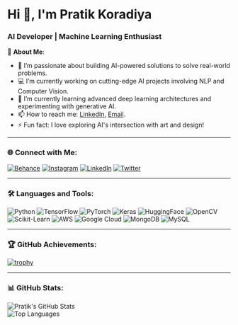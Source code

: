 # Hi 👋, I'm Pratik Koradiya  
### AI Developer | Machine Learning Enthusiast  

🌟 **About Me**:  
- 🤖 I’m passionate about building AI-powered solutions to solve real-world problems.  
- 💻 I’m currently working on cutting-edge AI projects involving NLP and Computer Vision.  
- 🌱 I’m currently learning advanced deep learning architectures and experimenting with generative AI.  
- 📫 How to reach me: [LinkedIn](https://in.linkedin.com/in/pratik-koradiya), [Email](mailto:pratikp881997@gmail.com).  
- ⚡ Fun fact: I love exploring AI's intersection with art and design!  

---

### 🌐 Connect with Me:
[![Behance](https://img.shields.io/badge/Behance-1769FF?style=flat&logo=behance&logoColor=white)](#)
[![Instagram](https://img.shields.io/badge/Instagram-E4405F?style=flat&logo=instagram&logoColor=white)](#)
[![LinkedIn](https://img.shields.io/badge/LinkedIn-0A66C2?style=flat&logo=linkedin&logoColor=white)](#)
[![Twitter](https://img.shields.io/badge/Twitter-1DA1F2?style=flat&logo=twitter&logoColor=white)](#)

---

### 🛠️ Languages and Tools:
![Python](https://img.shields.io/badge/Python-3776AB?style=flat&logo=python&logoColor=white)
![TensorFlow](https://img.shields.io/badge/TensorFlow-FF6F00?style=flat&logo=tensorflow&logoColor=white)
![PyTorch](https://img.shields.io/badge/PyTorch-EE4C2C?style=flat&logo=pytorch&logoColor=white)
![Keras](https://img.shields.io/badge/Keras-D00000?style=flat&logo=keras&logoColor=white)
![HuggingFace](https://img.shields.io/badge/HuggingFace-F9A03C?style=flat&logo=huggingface&logoColor=white)
![OpenCV](https://img.shields.io/badge/OpenCV-5C3EE8?style=flat&logo=opencv&logoColor=white)
![Scikit-Learn](https://img.shields.io/badge/Scikit--Learn-F7931E?style=flat&logo=scikit-learn&logoColor=white)
![AWS](https://img.shields.io/badge/AWS-232F3E?style=flat&logo=amazon-aws&logoColor=white)
![Google Cloud](https://img.shields.io/badge/Google_Cloud-4285F4?style=flat&logo=google-cloud&logoColor=white)
![MongoDB](https://img.shields.io/badge/MongoDB-47A248?style=flat&logo=mongodb&logoColor=white)
![MySQL](https://img.shields.io/badge/MySQL-4479A1?style=flat&logo=mysql&logoColor=white)

---

### 🏆 GitHub Achievements:
[![trophy](https://github-profile-trophy.vercel.app/?username=Pratik881997&margin-w=20)](https://github.com/ryo-ma/github-profile-trophy)

---


### 📊 GitHub Stats:  
![Pratik's GitHub Stats](https://github-readme-stats.vercel.app/api?username=Pratik881997&show_icons=true&theme=radical)  
![Top Languages](https://github-readme-stats.vercel.app/api/top-langs/?username=Pratik881997&layout=compact&theme=radical)  
